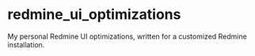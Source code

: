 # redmine_ui_optimizations
My personal Redmine UI optimizations, written for a customized Redmine installation.

